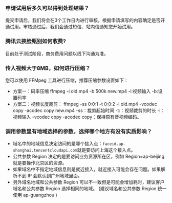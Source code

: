 ### 申请试用后多久可以得到处理结果？
提交申请后，我们将会在3个工作日内进行审核，根据申请填写的内容确定是否开通试用。审核通过后，我们会通过短信、站内信通知您开始试用。

### 腾讯云换脸甄别如何收费?
目前处于测试阶段，商务费用问题以线下沟通为准。  

### 传入视频大于8MB，如何进行压缩？
您可以使用 FFMpeg 工具进行压缩，推荐压缩参数设置如下：
- 方案一：码率压缩
ffmpeg -i old.mp4 -b 500k new.mp4
-i:视频输入 -b:设置码率
- 方案二：视频长度裁剪：
ffmpeg -ss 0:0:1 -t 0:0:2 -i old.mp4 -vcodec copy -acodec copy new.mp4
-ss：裁剪起始时间 -t:：视频裁剪的时长 -i：视频输入 -vcodec copy -acodec copy：保持原有音视频编码。

### 调用参数里有地域选择的参数，选择哪个地方有没有实质影响？
- 域名中的地域信息决定访问的是哪个接入点：`faceid.ap-shanghai.tencentcloudapi.com`就是要访问上海这个接入点。
- 公共参数 Region 决定的是要访问业务资源所在区，例如 Region=ap-beijing 就是要操作北京区的资源。
- 如果域名中不指定地域信息则是就近接入，就近接入可能会存在问题。如果解析不到 IP 会默认到广州地域里面。
- 另外域名地域和公共参数 Region 可以不一致但是可能会增加耗时，建议客户域名和公共参数 Region 选择相同的地域。
(建议域名和公共参数 Region 统一使用 ap-guangzhou )


